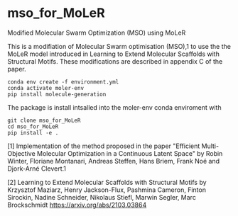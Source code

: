 # mso_for_MoLeR
Modified Molecular Swarm Optimization (MSO) using MoLeR



This is a modifiation of Molecular Swarm optimisation (MSO),1 to use the the MoLeR model introduced in Learning to Extend Molecular Scaffolds with Structural Motifs. 
These modifications are described in appendix C of the paper.

```
conda env create -f environment.yml
conda activate moler-env
pip install molecule-generation
```

The package is install intsalled into the moler-env conda enviroment with 
```
git clone mso_for_MoLeR
cd mso_for_MoLeR
pip install -e .
```



[1] Implementation of the method proposed in the paper "Efficient Multi-Objective Molecular Optimization in a Continuous Latent Space" by Robin Winter, Floriane Montanari, Andreas Steffen, Hans Briem, Frank Noé and Djork-Arné Clevert.1

[2] Learning to Extend Molecular Scaffolds with Structural Motifs by Krzysztof Maziarz, Henry Jackson-Flux, Pashmina Cameron, Finton Sirockin, Nadine Schneider, Nikolaus Stiefl, Marwin Segler, Marc Brockschmidt https://arxiv.org/abs/2103.03864 
